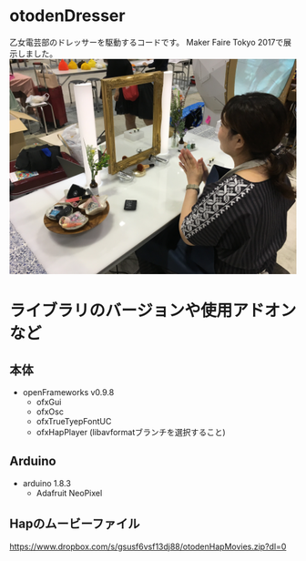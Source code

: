 # otodenDresser
乙女電芸部のドレッサーを駆動するコードです。 Maker Faire Tokyo 2017で展示しました。
![乙電ドレッサー](https://raw.githubusercontent.com/torukawanabe/otodenDresser/master/image.JPG "ドレッサー")

# ライブラリのバージョンや使用アドオンなど
## 本体
* openFrameworks v0.9.8
  * ofxGui
  * ofxOsc
  * ofxTrueTyepFontUC
  * ofxHapPlayer (libavformatブランチを選択すること)

## Arduino
* arduino 1.8.3
  * Adafruit NeoPixel

## Hapのムービーファイル
https://www.dropbox.com/s/gsusf6vsf13dj88/otodenHapMovies.zip?dl=0
